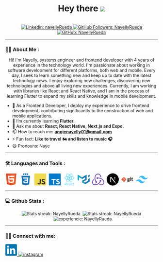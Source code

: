 <h1 align="center">
  Hey there
  <img src="https://media.giphy.com/media/hvRJCLFzcasrR4ia7z/giphy.gif" width="100"/>
</h1>
&nbsp;

<div id="badges" align="center">
  <a href="https://www.linkedin.com/in/nayelly-rueda-15363b219/" target="_blank">
    <img
      src="https://img.shields.io/badge/-LinkedIn-blue?style=flat-square&logo=Linkedin&logoColor=white&link=https://www.linkedin.com/in/nayelly-rueda-15363b219/"
      alt="Linkedin: nayellyRueda"
    />
  </a>
  <a href="https://github.com/NayellyRueda/" target="_blank">
    <img
      src="https://komarev.com/ghpvc/?username=NayellyRueda"
      alt="GitHub Followers: NayellyRueda"
    />
  </a>
  <a href="https://github.com/NayellyRueda?tab=followers" target="_blank">
    <img
      src="https://img.shields.io/github/followers/NayellyRueda?label=follow&style=social"
      alt="GitHub: NayellyRueda"
    />
  </a>
</div>

---

### 👩‍💻 About Me :
<p align="center">Hi! I'm Nayelly, systems engineer and frontend developer with 4 years of experience in the technology world. I'm passionate about working in software development for different platforms, both web and mobile. Every day, I seek to learn something new and keep up to date with the latest technology news. I enjoy exploring new challenges, discovering new technologies and above all living new experiences. Currently, I am working with libraries like React and React Native, and I am in the process of learning Flutter to expand my skills and knowledge in mobile development.</p>



- 🔭  As a Frontend Developer, I deploy my experience to drive frontend development, contributing significantly to the construction of web and mobile applications.
- 🌱 I’m currently learning **Flutter.**
- 💬 Ask me about **React, React Native, Next.js and Expo.**
- 📫 How to reach me: **angienayelly01@gmail.com**
- ⚡ Fun fact: **Like to travel 🏍 and listen to music 🎧** 
- 😄 Pronouns: Naye

---

### :hammer_and_wrench: Languages and Tools :

<div>
  <img src="https://github.com/devicons/devicon/blob/master/icons/html5/html5-original.svg" title="HTML5" alt="HTML" width="40" height="40"/>&nbsp;
  <img src="https://github.com/devicons/devicon/blob/master/icons/css3/css3-plain-wordmark.svg"  title="CSS3" alt="CSS" width="40" height="40"/>&nbsp;
  <img src="https://github.com/devicons/devicon/blob/master/icons/javascript/javascript-original.svg" title="JavaScript" alt="JavaScript" width="40" height="40"/>&nbsp;
  <img src="https://github.com/devicons/devicon/blob/master/icons/typescript/typescript-original.svg" title="Typescript" alt="Typescript" width="40" height="40"/>&nbsp;
  <img src="https://github.com/devicons/devicon/blob/master/icons/react/react-original-wordmark.svg" title="React" alt="React" width="40" height="40"/>&nbsp;
  <img src="https://github.com/devicons/devicon/blob/master/icons/materialui/materialui-original.svg" title="Material UI" alt="Material UI" width="40" height="40"/>&nbsp;
  <img src="https://github.com/devicons/devicon/blob/master/icons/redux/redux-original.svg" title="Redux" alt="Redux " width="40" height="40"/>&nbsp;
  <img src="https://github.com/devicons/devicon/blob/master/icons/nextjs/nextjs-original.svg" title="Nextjs"  alt="Nextjs" width="40" height="40"/>&nbsp;
  <img src="https://github.com/devicons/devicon/blob/master/icons/git/git-original-wordmark.svg" title="Git" alt="Git" width="40" height="40"/>&nbsp;
  <img src="https://github.com/devicons/devicon/blob/master/icons/tailwindcss/tailwindcss-original.svg" title="Tailwindcss" alt="Tailwindcss" width="40" height="40"/>
</div>

---

### 💻 Github Stats :
<div align="center">
   <img
      src="https://github-readme-stats.vercel.app/api?username=NayellyRueda&count_private=true&show_icons=true&theme=radical"
      alt="Stats streak: NayellyRueda"
         width="400"
    />&nbsp;
    <img
      src="https://github-readme-streak-stats.herokuapp.com/?user=NayellyRueda&theme=radical&date_format=M%20j%5B%2C%20Y%5D"
      alt="Stats streak: NayellyRueda"
      width="400"
    />
</div>
<div align="center">
  &nbsp;
  <img
      src="https://github-readme-stats.vercel.app/api/top-langs/?username=NayellyRueda&show_icons=true&theme=radical"
      alt="experiencie: NayellyRueda"
      width="300px"
    />
</div>
 
---

### 👩‍💻 Connect with me:
<div>
  <a href="https://www.linkedin.com/in/nayelly-rueda-15363b219/" target="_blank">
    <img src="https://github.com/devicons/devicon/blob/master/icons/linkedin/linkedin-original.svg" title="Linkedin" alt="Linkedin" width="40" height="40"/>
  </a>
   <a href="https://www.instagram.com/angieenayelly/" target="_blank" >
    <img src="https://cdn.jsdelivr.net/npm/simple-icons@3.0.1/icons/instagram.svg" title="instagram" alt="instagram" width="40" height="40" />
  </a>
</div>
